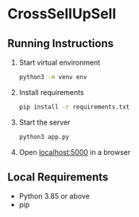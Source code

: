 # CrossSellUpSell

## Running Instructions

1. Start virtual environment

   ```bash
   python3 -m venv env
   ```

2. Install requirements

   ```bash
   pip install -r requirements.txt
   ```

3. Start the server

   ```bash
   python3 app.py
   ```

4. Open [localhost:5000](http://localhost:5000) in a browser

## Local Requirements

* Python 3.85 or above
* pip
